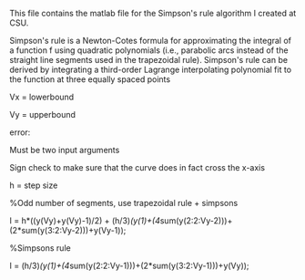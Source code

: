 This file contains the matlab file for the Simpson's rule algorithm I created at CSU.

Simpson's rule is a Newton-Cotes formula for approximating the integral of a function f using quadratic polynomials (i.e., parabolic arcs instead of the straight line segments used in the trapezoidal rule). Simpson's rule can be derived by integrating a third-order Lagrange interpolating polynomial fit to the function at three equally spaced points

Vx = lowerbound

Vy = upperbound

error:

Must be two input arguments 

Sign check to make sure that the curve does in fact cross the x-axis

h = step size

%Odd number of segments, use trapezoidal rule + simpsons

I = h*((y(Vy)+y(Vy)-1)/2) + (h/3)*(y(1)+(4*sum(y(2:2:Vy-2)))+(2*sum(y(3:2:Vy-2)))+y(Vy-1));

 %Simpsons rule

I = (h/3)*(y(1)+(4*sum(y(2:2:Vy-1)))+(2*sum(y(3:2:Vy-1)))+y(Vy));
